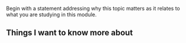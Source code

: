  Begin with a statement addressing why this topic matters as it relates to what you are studying in this module.



## Things I want to know more about